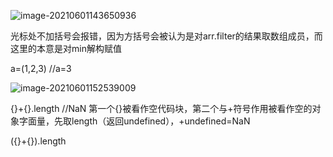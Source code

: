 ![image-20210601143650936](https://i.loli.net/2021/06/01/viDmUyLcWs9f485.png)

光标处不加括号会报错，因为方括号会被认为是对arr.filter的结果取数组成员，而这里的本意是对min解构赋值



a=(1,2,3)  //a=3





![image-20210601152539009](https://i.loli.net/2021/06/01/H9CwYM75r4Nn8js.png)

{}+{}.length   //NaN 第一个{}被看作空代码块，第二个与+符号作用被看作空的对象字面量，先取length（返回undefined），+undefined=NaN

({}+{}).length 



